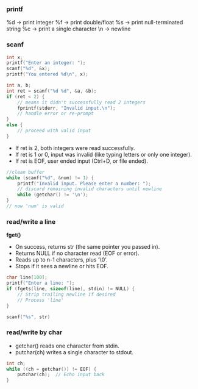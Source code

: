 ### printf
%d → print integer
%f → print double/float
%s → print null-terminated string
%c → print a single character
\n → newline

### scanf
```c
int x;
printf("Enter an integer: ");
scanf("%d", &x);
printf("You entered %d\n", x);
```
```c
int a, b;
int ret = scanf("%d %d", &a, &b);
if (ret < 2) {
    // means it didn't successfully read 2 integers
    fprintf(stderr, "Invalid input.\n");
    // handle error or re-prompt
}
else {
    // proceed with valid input
}
```
* If ret is 2, both integers were read successfully.
* If ret is 1 or 0, input was invalid (like typing letters or only one integer).
* If ret is EOF, user ended input (Ctrl+D, or file ended).
```c
//clean buffer
while (scanf("%d", &num) != 1) {
    printf("Invalid input. Please enter a number: ");
    // discard remaining invalid characters until newline
    while (getchar() != '\n');  
}
// now 'num' is valid
```

### read/write a line
**fget()**
* On success, returns str (the same pointer you passed in).
* Returns NULL if no character read (EOF or error).
* Reads up to n-1 characters, plus '\0'.
* Stops if it sees a newline or hits EOF.
```c
char line[100];
printf("Enter a line: ");
if (fgets(line, sizeof(line), stdin) != NULL) {
    // Strip trailing newline if desired
    // Process 'line'
}
```
```c
scanf("%s", str)
```

### read/write by char
* getchar() reads one character from stdin.
* putchar(ch) writes a single character to stdout.
```c
int ch;
while ((ch = getchar()) != EOF) {
    putchar(ch);  // Echo input back
}
```